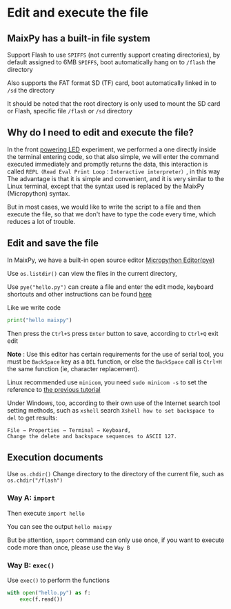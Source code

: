 Edit and execute the file
=====


## MaixPy has a built-in file system

Support Flash to use `SPIFFS` (not currently support creating directories), by default assigned to 6MB `SPIFFS`, boot automatically hang on to `/flash` the directory

Also supports the FAT format SD (TF) card, boot automatically linked in to `/sd` the directory

It should be noted that the root directory is only used to mount the SD card or Flash, specific file `/flash` or `/sd` directory

## Why do I need to edit and execute the file?

In the front [powering LED](led_blink.md) experiment, we performed a one directly inside the terminal entering code, so that also simple, we will enter the command executed immediately and promptly returns the data, this interaction is called `REPL（Read Eval Print Loop：Interactive interpreter）`, in this way The advantage is that it is simple and convenient, and it is very similar to the Linux terminal, except that the syntax used is replaced by the MaixPy (Micropython) syntax.

But in most cases, we would like to write the script to a file and then execute the file, so that we don't have to type the code every time, which reduces a lot of trouble.


## Edit and save the file

In MaixPy, we have a built-in open source editor [Micropython Editor(pye)](https://github.com/robert-hh/Micropython-Editor)

Use `os.listdir()` can view the files in the current directory,

Use `pye("hello.py")` can create a file and enter the edit mode, keyboard shortcuts and other instructions can be found [here](https://github.com/robert-hh/Micropython-Editor/blob/master/Pyboard%20Editor.pdf)

Like we write code

```python
print("hello maixpy")
```

Then press the `Ctrl+S` press `Enter` button to save, according to `Ctrl+Q` exit edit

**Note** : Use this editor has certain requirements for the use of serial tool, you must be `BackSpace` key as a `DEL` function, or else the `BackSpace` call is `Ctrl+H` the same function (ie, character replacement).

Linux recommended use `minicom`, you need `sudo minicom -s` to set the reference to [the previous tutorial](power_on.md)

Under Windows, too, according to their own use of the Internet search tool setting methods, such as `xshell` search `Xshell how to set backspace to del` to get results:

```
File → Properties → Terminal → Keyboard,
Change the delete and backspace sequences to ASCII 127.
```


## Execution documents

Use `os.chdir()` Change directory to the directory of the current file, such as `os.chdir("/flash")`

### Way A: `import`

Then execute `import hello`

You can see the output `hello maixpy`

But be attention, `import` command can only use once, if you want to execute code more than once, please use the `Way B`

### Way B: `exec()`

Use `exec()` to perform the functions

```python
with open("hello.py") as f:
    exec(f.read())

```




